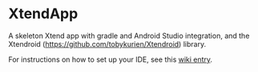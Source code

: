 XtendApp
========

A skeleton Xtend app with gradle and Android Studio integration, and the Xtendroid (https://github.com/tobykurien/Xtendroid) library.

For instructions on how to set up your IDE, see this [wiki entry][as_setup].


   [as_setup]: https://github.com/tobykurien/Xtendroid/wiki/HowTo-setup-Android-Studio-(also-Intellij)-support
